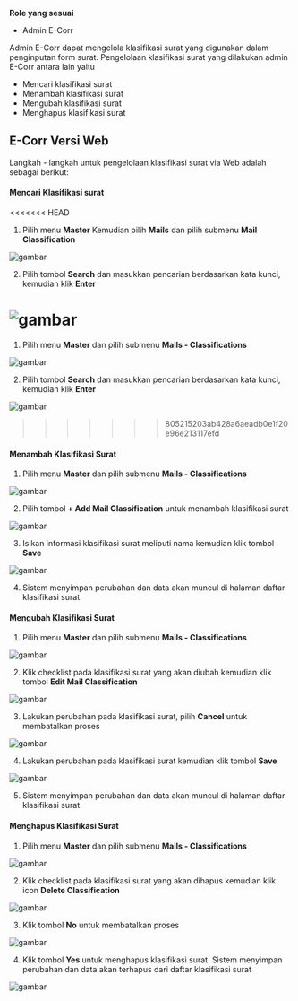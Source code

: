 **Role yang sesuai**

- Admin E-Corr

Admin E-Corr dapat mengelola klasifikasi surat yang digunakan dalam penginputan form surat. Pengelolaan klasifikasi surat yang dilakukan admin E-Corr antara lain yaitu

- Mencari klasifikasi surat
- Menambah klasifikasi surat
- Mengubah klasifikasi surat
- Menghapus klasifikasi surat

## **E-Corr Versi Web**

Langkah - langkah untuk pengelolaan klasifikasi surat via Web adalah sebagai berikut:

#### **Mencari Klasifikasi surat**

<<<<<<< HEAD
1.    Pilih menu **Master** Kemudian pilih **Mails** dan pilih submenu **Mail Classification**

![gambar](DataMaster/SC_DataMaster/DM22.jpg)

2.    Pilih tombol **Search** dan masukkan pencarian berdasarkan kata kunci, kemudian klik **Enter**

![gambar](DataMaster/SC_DataMaster/DM23.jpg)
=======
1.    Pilih menu **Master** dan pilih submenu **Mails - Classifications**

![gambar](DataMaster/SC_DataMaster/DM34.png)

2.    Pilih tombol **Search** dan masukkan pencarian berdasarkan kata kunci, kemudian klik **Enter**

![gambar](DataMaster/SC_DataMaster/DM35.png)
>>>>>>> 805215203ab428a6aeadb0e1f20e96e213117efd

#### **Menambah Klasifikasi Surat**

1.    Pilih menu **Master** dan pilih submenu **Mails - Classifications**

![gambar](DataMaster/SC_DataMaster/DM34.png)

2.    Pilih tombol **+ Add Mail Classification** untuk menambah klasifikasi surat

![gambar](DataMaster/SC_DataMaster/DM36.png)

3.    Isikan informasi klasifikasi surat meliputi nama kemudian klik tombol **Save**

![gambar](DataMaster/SC_DataMaster/DM35.png)

4.    Sistem menyimpan perubahan dan data akan muncul di halaman daftar klasifikasi surat


#### **Mengubah Klasifikasi Surat**

1.    Pilih menu **Master** dan pilih submenu **Mails - Classifications**

![gambar](DataMaster/SC_DataMaster/DM34.png)

2.    Klik checklist pada klasifikasi surat yang akan diubah kemudian klik tombol **Edit Mail Classification**

![gambar](DataMaster/SC_DataMaster/DM38.png)

3.    Lakukan perubahan pada klasifikasi surat, pilih **Cancel** untuk membatalkan proses

![gambar](DataMaster/SC_DataMaster/DM39.png)

4.    Lakukan perubahan pada klasifikasi surat kemudian klik tombol **Save**

![gambar](DataMaster/SC_DataMaster/DM40.png)

5.    Sistem menyimpan perubahan dan data akan muncul di halaman daftar klasifikasi surat
 

#### **Menghapus Klasifikasi Surat**

1.    Pilih menu **Master** dan pilih submenu **Mails - Classifications**

![gambar](DataMaster/SC_DataMaster/DM34.png)

2.    Klik checklist pada klasifikasi surat yang akan dihapus kemudian klik icon **Delete Classification**

![gambar](DataMaster/SC_DataMaster/DM41.png)

3.    Klik tombol **No** untuk membatalkan proses

![gambar](DataMaster/SC_DataMaster/DM42.png)

4.    Klik tombol **Yes** untuk menghapus klasifikasi surat. Sistem menyimpan perubahan dan data akan terhapus dari daftar klasifikasi surat

![gambar](DataMaster/SC_DataMaster/DM43.png)
